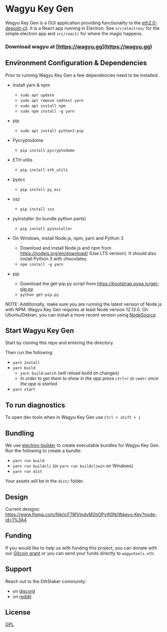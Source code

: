 # Wagyu Key Gen
Wagyu Key Gen is a GUI application providing functionality to the [eth2.0-deposit-cli](https://github.com/ethereum/eth2.0-deposit-cli). It is a React app running in Electron.  See `src/electron/` for the simple electron app and `src/react/` for where the magic happens.

### Download wagyu at [https://wagyu.gg](https://wagyu.gg)

## Environment Configuration & Dependencies
Prior to running Wagyu Key Gen a few dependencies need to be installed. 

- Install yarn & npm
    - `sudo apt update`
    - `sudo apt remove cmdtest yarn`
    - `sudo apt install npm`
    - `sudo npm install -g yarn`
- pip 
    - `sudo apt install python3-pip`
- Pycryptodome
    - `pip install pycryptodome`
- ETH utilis
    - `pip install eth_utils`
- pyecc
    - `pip install py_ecc`
- ssz
    - `pip install ssz`
- pyinstaller (to bundle python parts)
    - `pip install pyinstaller`

- On Windows, install Node.js, npm, yarn and Python 3
    - Download and install Node.js and npm from https://nodejs.org/en/download/ (Use LTS version). It should also install Python 3 with chocolatey.
    - `npm install -g yarn`
- pip
    - Download the get-pip.py script from https://bootstrap.pypa.io/get-pip.py
    - `python get-pip.py`

NOTE: Additionally, make sure you are running the latest version of Node.js with NPM. Wagyu Key Gen requires at least Node version 12.13.0. On Ubuntu/Debian, you can install a more recent version using [NodeSource](https://github.com/nodesource/distributions/blob/master/README.md).

## Start Wagyu Key Gen
Start by cloning this repo and entering the directory.

Then run the following:

 - `yarn install`
 - `yarn build`
   - `yarn build:watch` (will reload build on changes)
   - _In order to get them to show in the app press `ctrl+r` or `cmd+r` once the app is started._
 - `yarn start`

## To run diagnostics
To open dev tools when in Wagyu Key Gen use `Ctrl + shift + i`

## Bundling
We use [electron-builder](https://www.electron.build/) to create executable bundles for Wagyu Key Gen.  Run the following to create a bundle:
 - `yarn run build`
 - `yarn run buildcli` (or `yarn run buildcliwin` on Windows)
 - `yarn run dist`

Your assets will be in the `dist/` folder.

## Design
Current designs: https://www.figma.com/file/jcF78fVjndvM2hOPvifl0N/Wagyu-Key?node-id=1%3A4

## Funding

If you would like to help us with funding this project, you can donate with our [Gitcoin grant](https://gitcoin.co/grants/2112/stakehouse-wagyu-tooling-suite-easy-to-use-tools-) or you can send your funds directly to `wagyutools.eth`.

## Support
Reach out to the EthStaker community:
 - on [discord](https://invite.gg/ethstaker)
 - on [reddit](https://www.reddit.com/r/ethstaker/)

## License
[GPL](LICENSE)
